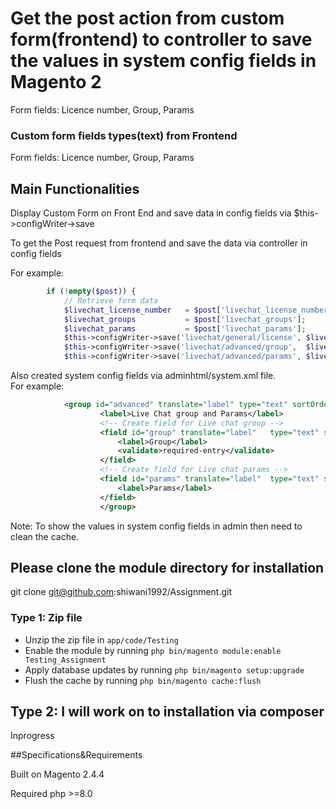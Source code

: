 
# Get the post action from custom form(frontend) to controller to save the values in system config fields in Magento 2

Form fields: Licence number, Group, Params

### Custom form fields types(text) from Frontend

Form fields: Licence number, Group, Params

## Main Functionalities
Display Custom Form on Front End and save data in config fields via $this->configWriter->save 

To get the Post request from frontend and save the data via controller in config fields

For example:
```php	$post = (array) $this->getRequest()->getPost(); //get post request for form data
		if (!empty($post)) {
            // Retrieve form data
            $livechat_license_number   = $post['livechat_license_number'];
            $livechat_groups           = $post['livechat_groups'];
            $livechat_params           = $post['livechat_params'];
			$this->configWriter->save('livechat/general/license', $livechat_license_number);
			$this->configWriter->save('livechat/advanced/group',  $livechat_groups);
			$this->configWriter->save('livechat/advanced/params', $livechat_params);
```			


Also created system config fields via adminhtml/system.xml file.   
For example:

```xml
			<group id="advanced" translate="label" type="text" sortOrder="1" showInDefault="1" showInWebsite="1" showInStore="1">
					<label>Live Chat group and Params</label>
					<!-- Create field for Live chat group -->
					<field id="group" translate="label"   type="text" sortOrder="2" showInDefault="1" showInWebsite="1" showInStore="1">
						<label>Group</label>
						<validate>required-entry</validate>
					</field>
					<!-- Create field for Live chat params -->
					<field id="params" translate="label"  type="text" sortOrder="3" showInDefault="1" showInWebsite="1" showInStore="1">
						<label>Params</label>
					</field>
					</group>
```
Note: To show the values in system config fields in admin then need to clean the cache.

## Please clone the module directory for installation 

git clone git@github.com:shiwani1992/Assignment.git

### Type 1: Zip file
- Unzip the zip file in `app/code/Testing`
- Enable the module by running `php bin/magento module:enable Testing_Assignment`
- Apply database updates by running `php bin/magento setup:upgrade`
- Flush the cache by running `php bin/magento cache:flush`
 
 
## Type 2: I will work on to installation via composer

Inprogress 

##Specifications&Requirements

Built on Magento 2.4.4

Required php >=8.0
